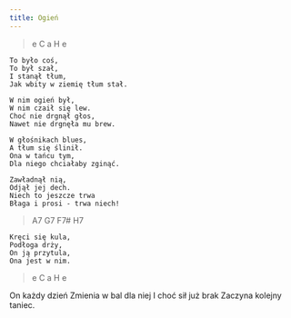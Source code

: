 ```yaml
---
title: Ogień
---
```


> e C a H e

```
To było coś,
To był szał,
I stanął tłum,
Jak wbity w ziemię tłum stał.
```

```
W nim ogień był,
W nim czaił się lew.
Choć nie drgnął głos,
Nawet nie drgnęła mu brew.
```

```
W głośnikach blues,
A tłum się ślinił.
Ona w tańcu tym,
Dla niego chciałaby zginąć.
```

```
Zawładnął nią,
Odjął jej dech.
Niech to jeszcze trwa
Błaga i prosi - trwa niech!
```

> A7 G7 F7# H7

```
Kręci się kula,
Podłoga drży,
On ją przytula,
Ona jest w nim.
```

> e C a H e

On każdy dzień
Zmienia w bal dla niej
I choć sił już brak
Zaczyna kolejny taniec.